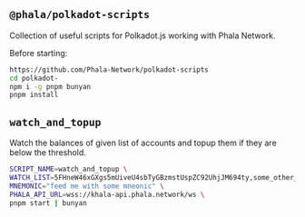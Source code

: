 `@phala/polkadot-scripts`
----------------------------------------------------------------

Collection of useful scripts for Polkadot.js working with Phala Network.

Before starting:

```bash
https://github.com/Phala-Network/polkadot-scripts
cd polkadot-
npm i -g pnpm bunyan
pnpm install
```

## `watch_and_topup`

Watch the balances of given list of accounts and topup them if they are below the threshold.

```bash
SCRIPT_NAME=watch_and_topup \
WATCH_LIST=5FHneW46xGXgs5mUiveU4sbTyGBzmstUspZC92UhjJM694ty,some_other_address \
MNEMONIC="feed me with some mneonic" \
PHALA_API_URL=wss://khala-api.phala.network/ws \
pnpm start | bunyan
```